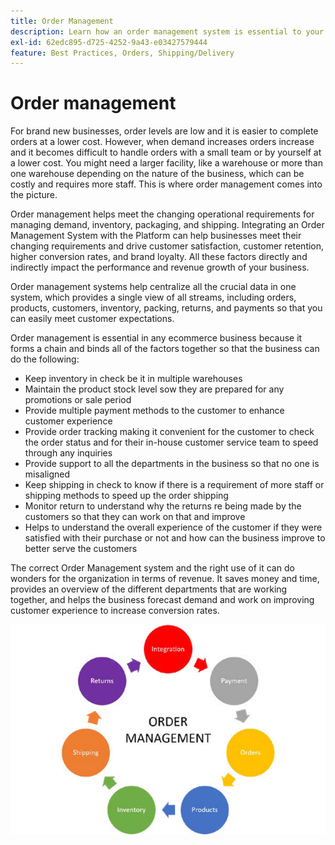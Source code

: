 ```yaml
---
title: Order Management
description: Learn how an order management system is essential to your ecommerce business.
exl-id: 62edc895-d725-4252-9a43-e03427579444
feature: Best Practices, Orders, Shipping/Delivery
---
```

# Order management

For brand new businesses, order levels are low and it is easier to
complete orders at a lower cost. However, when demand increases orders increase and it becomes difficult to handle orders with a small team or by yourself at a lower cost. You might need a larger facility, like a warehouse or more than one warehouse depending on the nature of the business, which can be costly and requires more staff. This is where order management comes into the picture.

Order management helps meet the changing operational requirements for managing demand, inventory, packaging, and shipping. Integrating an Order Management System with the Platform can help businesses meet their changing requirements and drive customer satisfaction, customer retention, higher conversion rates, and brand loyalty. All these factors directly and indirectly impact the performance and revenue growth of your business.

Order management systems help centralize all the crucial data in one system, which provides a single view of all streams, including orders, products, customers, inventory, packing, returns, and payments so that you can easily meet customer expectations.

Order management is essential in any ecommerce business because it forms a chain and binds all of the factors together so that the business can do the following:

- Keep inventory in check be it in multiple warehouses
- Maintain the product stock level sow they are prepared for any promotions or sale period
- Provide multiple payment methods to the customer to enhance customer experience
- Provide order tracking making it convenient for the customer to check the order status and for their in-house customer service team to speed through any inquiries
- Provide support to all the departments in the business so that no one is misaligned
- Keep shipping in check to know if there is a requirement of more staff or shipping methods to speed up the order shipping
- Monitor return to understand why the returns re being made by the customers so that they can work on that and improve
- Helps to understand the overall experience of the customer if they were satisfied with their purchase or not and how can the business improve to better serve the customers

The correct Order Management system and the right use of it can do wonders for the organization in terms of revenue. It saves money and time, provides an overview of the different departments that are working together, and helps the business forecast demand and work on improving customer experience to increase conversion rates.

![Order management process diagram](../../assets/playbooks/order-management.png)
